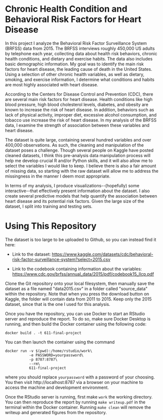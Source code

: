 Chronic Health Condition and Behavioral Risk Factors for Heart Disease
===========================================================================

In this project I analyze the Behavioral Risk Factor Surveillance System (BRFSS) data from 2015. The BRFSS interviews roughly 450,000 US adults by telephone each year, collecting data about health risk behaviors, chronic health conditions, and dietary and exercise habits. The data also includes basic demographic information. My goal was to identify the main risk factors for heart disease, the leading cause of death in the United States. Using a selection of other chronic health variables, as well as dietary, smoking, and exercise information, I determine what conditions and habits are most highly associated with heart disease.

According to the Centers for Disease Control and Prevention (CDC), there are several main risk factors for heart disease. Health conditions like high blood pressure, high blood cholesterol levels, diabetes, and obesity are known to increase the risk of heart disease. In addition, behaviors such as lack of physical activity, improper diet, excessive alcohol consumption, and tobacco use increase the risk of heart disease. In my analysis of the BRFSS data, I examine the strength of association between these variables and heart disease.

The dataset is quite large, containing several hundred variables and over 400,000 observations. As such, the cleaning and manipulation of the dataset poses a challenge. Though several people on Kaggle have posted cleaned datasets, I think this pre-analysis data manipulation process will help me develop crucial R and/or Python skills, and it will also allow me to select the variables I would like to keep. I believe there is also a fair amount of missing data, so starting with the raw dataset will allow me to address the missingness in the manner I deem most appropriate.

In terms of my analysis, I produce visualizations--(hopefully) some interactive--that effectively present information about the dataset. I also create several predictive models that help quantify the association between heart disease and its potential risk factors. Given the large size of the dataset, I split into training and testing sets.

Using This Repository
=====================

The dataset is too large to be uploaded to Github, so you can instead find it here:

- Link to the dataset: https://www.kaggle.com/datasets/cdc/behavioral-risk-factor-surveillance-system?select=2015.csv

- Link to the codebook containing information about the variables: https://www.cdc.gov/brfss/annual_data/2015/pdf/codebook15_llcp.pdf

Clone the Git repository onto your local filesystem, then manually save the dataset as a file named "data2015.csv" in a folder called "source_data" within the repository. Note that when you press the download button on Kaggle, the folder will contain data from 2011 to 2015. Keep only the 2015 dataset, since that is the one I used for this analysis.

Once you have the repository, you can use Docker to start an RStudio server and reproduce the report. To do so, make sure Docker Desktop is running, and then build the Docker container using the following code:

```
docker build . -t 611-final-project
```

You can then launch the container using the command

```
docker run -v $(pwd):/home/rstudio/work\
           -e PASSWORD=yourpassword\
           -p 8787:8787\
           --rm\
           611-final-project
```

where you should replace `yourpassword` with a password of your choosing. You then visit http://localhost:8787 via a browser on your machine to access the machine and development environment.

Once the RStudio server is running, first make `work` the working directory. You can then reproduce the report by running `make writeup.pdf` in the terminal within the Docker container. Running `make clean` will remove the writeup and generated figures from the repository.

